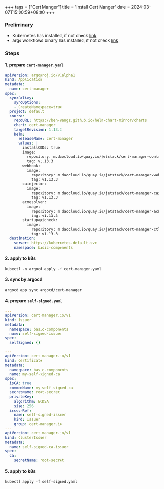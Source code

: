 +++
tags = ["Cert Manger"]
title = 'Install Cert Manger'
date = 2024-03-07T15:00:59+08:00
+++

### Preliminary
- Kubernetes has installed, if not check [link](kubernetes/command/install/index.html)
- argo workflows binary has installed, if not check [link](kubernetes/argo/argo-workflow/argoworkflow/index.html)

### Steps
#### 1. prepare `cert-manager.yaml`
```yaml
apiVersion: argoproj.io/v1alpha1
kind: Application
metadata:
  name: cert-manager
spec:
  syncPolicy:
    syncOptions:
    - CreateNamespace=true
  project: default
  source:
    repoURL: https://ben-wangz.github.io/helm-chart-mirror/charts
    chart: cert-manager
    targetRevision: 1.13.3
    helm:
      releaseName: cert-manager
      values: |
        installCRDs: true
        image:
          repository: m.daocloud.io/quay.io/jetstack/cert-manager-controller
          tag: v1.13.3
        webhook:
          image:
            repository: m.daocloud.io/quay.io/jetstack/cert-manager-webhook
            tag: v1.13.3
        cainjector:
          image:
            repository: m.daocloud.io/quay.io/jetstack/cert-manager-cainjector
            tag: v1.13.3
        acmesolver:
          image:
            repository: m.daocloud.io/quay.io/jetstack/cert-manager-acmesolver
            tag: v1.13.3
        startupapicheck:
          image:
            repository: m.daocloud.io/quay.io/jetstack/cert-manager-ctl
            tag: v1.13.3
  destination:
    server: https://kubernetes.default.svc
    namespace: basic-components
```

#### 2. apply to k8s
```shell
kubectl -n argocd apply -f cert-manager.yaml
```

#### 3. sync by argocd
```shell
argocd app sync argocd/cert-manager
```

#### 4. prepare `self-signed.yaml`
```yaml
---
apiVersion: cert-manager.io/v1
kind: Issuer
metadata:
  namespace: basic-components
  name: self-signed-issuer
spec:
  selfSigned: {}

---
apiVersion: cert-manager.io/v1
kind: Certificate
metadata:
  namespace: basic-components
  name: my-self-signed-ca
spec:
  isCA: true
  commonName: my-self-signed-ca
  secretName: root-secret
  privateKey:
    algorithm: ECDSA
    size: 256
  issuerRef:
    name: self-signed-issuer
    kind: Issuer
    group: cert-manager.io
---
apiVersion: cert-manager.io/v1
kind: ClusterIssuer
metadata:
  name: self-signed-ca-issuer
spec:
  ca:
    secretName: root-secret
```

#### 5. apply to k8s
```shell
kubectl apply -f self-signed.yaml
```